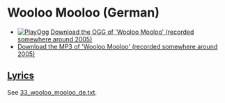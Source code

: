 # Wooloo Mooloo (German)

- [![PlayOgg](http://static.fsf.org/playogg/Play_ogg_80x15.png "I support PlayOgg!")](http://playogg.org)
  [Download the OGG of 'Wooloo Mooloo' (recorded somewhere around 2005)](http://www.richelbilderbeek.nl/CD04_11WoolooMoolooDE.ogg)
- [Download the MP3 of 'Wooloo Mooloo' (recorded somewhere around 2005)](http://www.richelbilderbeek.nl/CD04_11WoolooMoolooDE.mp3)

## [Lyrics](33_wooloo_mooloo_de.txt)

See [33_wooloo_mooloo_de.txt](33_wooloo_mooloo_de.txt).
